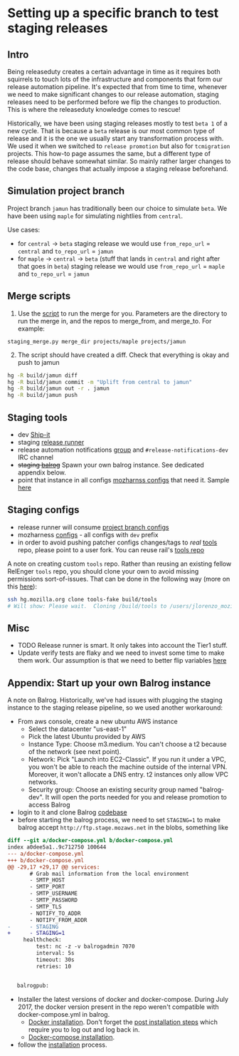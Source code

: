 # Setting up a specific branch to test staging releases

## Intro
Being releaseduty creates a certain advantage in time as it requires both squirrels to touch lots of the infrastructure and
components that form our release automation pipeline. It's expected that from time to time, whenever we need
to make significant changes to our release automation, staging releases need to be performed before we flip the changes to
production. This is where the releaseduty knowledge comes to rescue!

Historically, we have been using staging releases mostly to test `beta 1` of a new cycle. That is because a `beta` release is our most
common type of release and it is the one we usually start any transformation process with. We used it when we switched to `release
promotion` but also for `tcmigration` projects. This how-to page assumes the same, but a different type of release should behave somewhat
similar. So mainly rather larger changes to the code base, changes that actually impose a staging release beforehand.

## Simulation project branch

Project branch `jamun` has traditionally been our choice to simulate `beta`. We have been using `maple` for simulating nightlies from `central`.

Use cases:
- for `central` -> `beta` staging release we would use `from_repo_url` = `central`  and `to_repo_url` = `jamun`
- for `maple` -> `central` -> `beta` (stuff that lands in `central` and right after that goes in `beta`) staging release we would use `from_repo_url` = `maple`  and `to_repo_url` = `jamun`

## Merge scripts

1. Use the <a href="../scripts/staging_merge.py">script</a>  to run the merge for you. Parameters are the directory to run the merge in, and the repos to merge_from, and merge_to.  For example:
```
staging_merge.py merge_dir projects/maple projects/jamun
```

2. The script should have created a diff. Check that everything is okay and push to jamun
```sh
hg -R build/jamun diff
hg -R build/jamun commit -m "Uplift from central to jamun"
hg -R build/jamun out -r . jamun
hg -R build/jamun push
```

## Staging tools

- dev [Ship-it](https://ship-it-dev.allizom.org/)
- staging [release runner](https://dxr.mozilla.org/build-central/rev/5f83e0516fc449586bbce4db4eb759f6cede8781/puppet/manifests/moco-nodes.pp#633)
- release automation notifications [group](https://groups.google.com/a/mozilla.com/forum/?hl=en#!forum/release-automation-notifications-dev) and `#release-notifications-dev` IRC channel
- ~~staging [balrog](https://balrog-admin.stage.mozaws.net/)~~ Spawn your own balrog instance. See dedicated appendix below.
- point that instance in all configs [mozharnss configs](https://dxr.mozilla.org/mozilla-central/source/testing/mozharness/configs/releases/) that need it. Sample [here](https://dxr.mozilla.org/mozilla-central/rev/7d2e89fb92331d7e4296391213c1e63db628e046/testing/mozharness/configs/releases/dev_updates_firefox_beta.py#23)

## Staging configs

- release runner will consume [project branch configs](https://dxr.mozilla.org/build-central/rev/92614acc90330edf360d97d8575b7e917ddc43b2/buildbot-configs/mozilla/project_branches.py#114)
- mozharness [configs](https://dxr.mozilla.org/mozilla-central/source/testing/mozharness/configs/releases/) - all configs with `dev` prefix
- in order to avoid pushing patcher configs changes/tags to *real* [tools](http://hg.mozilla.org/build/tools/) repo, please point to a user fork. You can reuse rail's [tools repo](https://hg.mozilla.org/users/raliiev_mozilla.com/tools-fake/)

A note on creating custom `tools` repo.
Rather than reusing an existing fellow RelEnger `tools` repo, you should clone your own to avoid missing permissions sort-of-issues.
That can be done in the following way (more on this [here](https://wiki.mozilla.org/Release:Release_Automation_on_Mercurial:Staging_Specific_Notes#Setup_staging_repos)):

```sh
ssh hg.mozilla.org clone tools-fake build/tools
# Will show: Please wait.  Cloning /build/tools to /users/jlorenzo_mozilla.com/tools-fake
```

## Misc

- TODO Release runner is smart. It only takes into account the Tier1 stuff.
- Update verify tests are flaky and we need to invest some time to make them work. Our assumption is that we need to better flip variables [here](https://dxr.mozilla.org/mozilla-central/rev/7d2e89fb92331d7e4296391213c1e63db628e046/testing/mozharness/configs/releases/dev_updates_firefox_beta.py)

## Appendix: Start up your own Balrog instance

A note on Balrog. Historically, we've had issues with plugging the staging instance to
the staging release pipeline, so we used another workaround:
- From aws console, create a new ubuntu AWS instance
  - Select the datacenter "us-east-1"
  - Pick the latest Ubuntu provided by AWS
  - Instance Type: Choose m3.medium. You can't choose a t2 because of the network (see next point).
  - Network: Pick "Launch into EC2-Classic". If you run it under a VPC, you won't be able to reach the machine outside of the internal VPN. Moreover, it won't allocate a DNS entry. t2 instances only allow VPC networks.
  - Security group: Choose an existing security group named "balrog-dev". It will open the ports needed for you and release promotion to access Balrog
- login to it and clone Balrog [codebase](https://github.com/mozilla/balrog)
- before starting the balrog process, we need to set `STAGING=1` to make balrog accept `http://ftp.stage.mozaws.net` in the blobs, something like
```diff
diff --git a/docker-compose.yml b/docker-compose.yml
index a0dee5a1..9c712750 100644
--- a/docker-compose.yml
+++ b/docker-compose.yml
@@ -29,17 +29,17 @@ services:
       # Grab mail information from the local environment
       - SMTP_HOST
       - SMTP_PORT
       - SMTP_USERNAME
       - SMTP_PASSWORD
       - SMTP_TLS
       - NOTIFY_TO_ADDR
       - NOTIFY_FROM_ADDR
-      - STAGING
+      - STAGING=1
     healthcheck:
         test: nc -z -v balrogadmin 7070
         interval: 5s
         timeout: 30s
         retries: 10


   balrogpub:
```
- Installer the latest versions of docker and docker-compose. During July 2017, the docker version present in the repo weren't compatible with docker-compose.yml in balrog.
  - [Docker installation](https://docs.docker.com/engine/installation/linux/docker-ce/ubuntu/). Don't forget the [post installation steps](https://docs.docker.com/engine/installation/linux/linux-postinstall/) which require you to log out and log back in.
  - [Docker-compose installation](https://docs.docker.com/compose/install/).
- follow the [installation](https://github.com/mozilla/balrog#installation) process.
